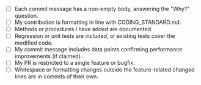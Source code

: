 <!---
Thank you for your contribution. Please make sure your pull request fulfils all of the below requirements. If you cannot currently tick all the boxes, but would still like to create a PR, then add the label "work in progress" and assign the PR to yourself.
--->

- [ ] Each commit message has a non-empty body, answering the "Why?" question.
- [ ] My contribution is formatting in line with CODING_STANDARD.md.
- [ ] Methods or procedures I have added are documented.
- [ ] Regression or unit tests are included, or existing tests cover the modified code.
- [ ] My commit message includes data points confirming performance improvements (if claimed).
- [ ] My PR is restricted to a single feature or bugfix.
- [ ] Whitespace or formatting changes outside the feature-related changed lines are in commits of their own.

<!---
See, e.g., https://chris.beams.io/posts/git-commit/ for general guidelines on commit messages.

If you have created commits mixing multiple features and/or unrelated whitespace changes, use a sequence involving git reset and git add -p to fix this.
--->
